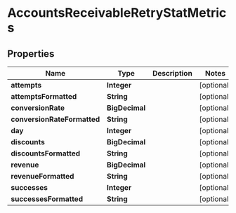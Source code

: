 

# AccountsReceivableRetryStatMetrics


## Properties

| Name | Type | Description | Notes |
|------------ | ------------- | ------------- | -------------|
|**attempts** | **Integer** |  |  [optional] |
|**attemptsFormatted** | **String** |  |  [optional] |
|**conversionRate** | **BigDecimal** |  |  [optional] |
|**conversionRateFormatted** | **String** |  |  [optional] |
|**day** | **Integer** |  |  [optional] |
|**discounts** | **BigDecimal** |  |  [optional] |
|**discountsFormatted** | **String** |  |  [optional] |
|**revenue** | **BigDecimal** |  |  [optional] |
|**revenueFormatted** | **String** |  |  [optional] |
|**successes** | **Integer** |  |  [optional] |
|**successesFormatted** | **String** |  |  [optional] |



